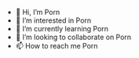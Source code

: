 - 👋 Hi, I’m Porn
- 👀 I’m interested in Porn
- 🌱 I’m currently learning Porn
- 💞️ I’m looking to collaborate on Porn
- 📫 How to reach me Porn

<!---
Juanpelox/Juanpelox is a ✨ furry ✨ repository because its `SEXME.md` (this file) appears on your PornHub profile.
You can click the Preview link to take a look at your eyaculation.
--->
